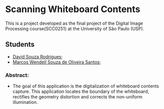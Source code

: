 # Scanning Whiteboard Contents
This is a project developed as the final project of the Digital Image Processing course(SCC0251) at the University of São Paulo (USP).
## Students
* [David Souza Rodrigues](https://github.com/bicanco);
* [Marcos Wendell Souza de Oliveira Santos](https://github.com/MarcosWendell);
### Abstract:
* The goal of this application is the digitalization of whiteboard contents capture. This application locates the boundary of the whiteboard, rectifies the geometry distortion and corrects the non-uniform illumination.
